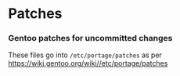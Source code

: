 # Patches

### Gentoo patches for uncommitted changes

These files go into `/etc/portage/patches` as per https://wiki.gentoo.org/wiki//etc/portage/patches
